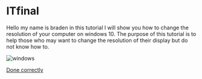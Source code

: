 # ITfinal

Hello my name is braden in this tutorial I will show you how to change the resolution of your computer on windows 10. The purpose of this tutorial is to help those who may want to change the resolution of their display but do not know how to.




![windows](https://encrypted-tbn0.gstatic.com/images?q=tbn:ANd9GcTJi8GxG0gP9emtldGI-qB2C_yZ_6Aop-MVrQ&usqp=CAU)

[Done correctly](https://github.com/Braden0103/ITfinal/blob/main/doneCorrectly.md)
